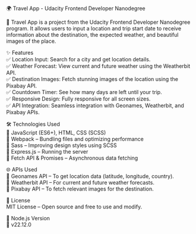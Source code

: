 🌍 Travel App - Udacity Frontend Developer Nanodegree

🚀 Travel App is a project from the Udacity Frontend Developer Nanodegree program. It allows users to input a location and trip start date to receive information about the destination, the expected weather, and beautiful images of the place.

✨ Features  
✅ Location Input: Search for a city and get location details.  
✅ Weather Forecast: View current and future weather using the Weatherbit API.  
✅ Destination Images: Fetch stunning images of the location using the Pixabay API.  
✅ Countdown Timer: See how many days are left until your trip.  
✅ Responsive Design: Fully responsive for all screen sizes.  
✅ API Integration: Seamless integration with Geonames, Weatherbit, and Pixabay APIs.  

🛠️ Technologies Used  
🔹 JavaScript (ES6+), HTML, CSS (SCSS)  
🔹 Webpack – Bundling files and optimizing performance  
🔹 Sass – Improving design styles using SCSS  
🔹 Express.js – Running the server  
🔹 Fetch API & Promises – Asynchronous data fetching  

🌐 APIs Used  
🔹 Geonames API – To get location data (latitude, longitude, country).  
🔹 Weatherbit API – For current and future weather forecasts.  
🔹 Pixabay API – To fetch relevant images for the destination.  

📜 License  
MIT License – Open source and free to use and modify.  

📌 Node.js Version  
🔹 v22.12.0  
